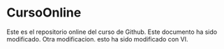 # CursoOnline
Este es el repositorio online del curso de Github. 
Este documento ha sido modificado.
Otra modificacion.
esto ha sido modificado con VI. 
